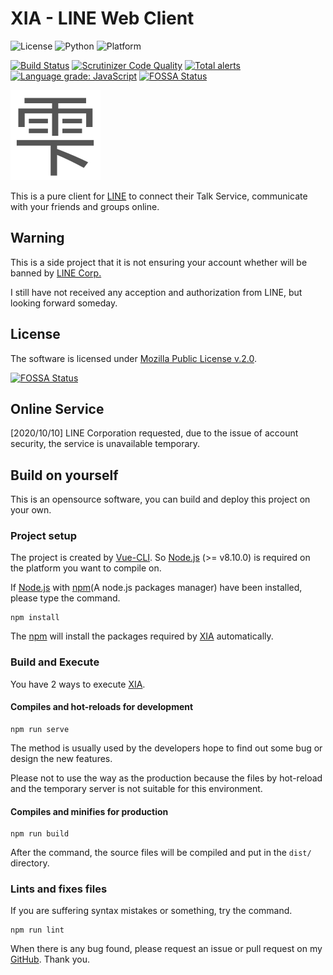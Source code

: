 # XIA - LINE Web Client

![License](https://img.shields.io/badge/license-MPL--2.0-FF6600.svg) 
![Python](https://img.shields.io/badge/Vue.js-2.x-00AA77.svg)
![Platform](https://img.shields.io/badge/base_on-LINE-00DD00.svg)

[![Build Status](https://scrutinizer-ci.com/g/supersonictw/xia/badges/build.png?b=master)](https://scrutinizer-ci.com/g/supersonictw/xia/build-status/master)
[![Scrutinizer Code Quality](https://scrutinizer-ci.com/g/supersonictw/xia/badges/quality-score.png?b=master)](https://scrutinizer-ci.com/g/supersonictw/xia/?branch=master)
[![Total alerts](https://img.shields.io/lgtm/alerts/g/supersonictw/xia.svg?logo=lgtm&logoWidth=18)](https://lgtm.com/projects/g/supersonictw/xia/alerts/)
[![Language grade: JavaScript](https://img.shields.io/lgtm/grade/javascript/g/supersonictw/xia.svg?logo=lgtm&logoWidth=18)](https://lgtm.com/projects/g/supersonictw/xia/context:javascript)
[![FOSSA Status](https://app.fossa.com/api/projects/git%2Bgithub.com%2Fsupersonictw%2Fxia.svg?type=shield)](https://app.fossa.com/projects/git%2Bgithub.com%2Fsupersonictw%2Fxia?ref=badge_shield)

![logo](src/assets/logo.svg)

This is a pure client for [LINE](https://line.me) to connect their Talk Service, communicate with your friends and groups online.

## Warning

This is a side project that it is not ensuring your account whether will be banned by [LINE Corp.](https://linecorp.com)

I still have not received any acception and authorization from LINE, but looking forward someday.

## License

The software is licensed under [Mozilla Public License v.2.0](LICENSE).

[![FOSSA Status](https://app.fossa.com/api/projects/git%2Bgithub.com%2Fsupersonictw%2Fxia.svg?type=large)](https://app.fossa.com/projects/git%2Bgithub.com%2Fsupersonictw%2Fxia?ref=badge_large)

## Online Service

[2020/10/10] LINE Corporation requested, due to  the issue of account security, the service is unavailable temporary.

## Build on yourself

This is an opensource software, you can build and deploy this project on your own.

### Project setup

The project is created by [Vue-CLI](https://cli.vuejs.org).
So [Node.js](https://nodejs.org) (>= v8.10.0) is required on the platform you want to compile on.

If [Node.js](https://nodejs.org) with [npm](https://www.npmjs.com)(A node.js packages manager) have been installed, please type the command.

```shell
npm install
```

The [npm](https://www.npmjs.com) will install the packages required by [XIA](https://github.com/supersonictw/xia) automatically.

### Build and Execute

You have 2 ways to execute [XIA](https://github.com/supersonictw/xia).

#### Compiles and hot-reloads for development

```shell
npm run serve
```

The method is usually used by the developers hope to find out some bug or design the new features.

Please not to use the way as the production because the files by hot-reload and the temporary server is not suitable for this environment.

#### Compiles and minifies for production

```shell
npm run build
```

After the command, the source files will be compiled and put in the `dist/` directory.

### Lints and fixes files

If you are suffering syntax mistakes or something, try the command.

```shell
npm run lint
```

When there is any bug found, please request an issue or pull request on my [GitHub](https://github.com/supersonictw/xia).
Thank you.

